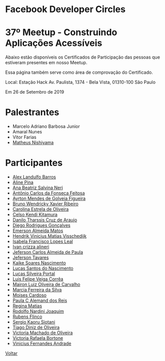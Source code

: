# Facebook Developer Circles
# 37º Meetup - Construindo Aplicações Acessíveis

Abaixo estão disponíveis os Certificados de Participação das pessoas que estiveram presentes em nosso Meetup. 

Essa página também serve como área de comprovação do Certificado.

Local:
Estação Hack
Av. Paulista, 1374 - Bela Vista, 01310-100 São Paulo

Em 26 de Setembro de 2019

# Palestrantes
- Marcelo Adriano Barbosa Junior
- Amaral Nunes
- Vitor Farias
- [Matheus Nishiyama](https://github.com/devcsp/certificados/raw/master/37%20Meetup%20-%20Construindo%20Aplica%C3%A7%C3%B5es%20Acessiveis/Arquivos/MatheusNishi.png)

# Participantes
- [Alex Landulfo Barros](https://github.com/devcsp/certificados/raw/master/37%20Meetup%20-%20Construindo%20Aplica%C3%A7%C3%B5es%20Acessiveis/Arquivos/0.png)
- [Aline Pina](https://github.com/devcsp/certificados/raw/master/37%20Meetup%20-%20Construindo%20Aplica%C3%A7%C3%B5es%20Acessiveis/Arquivos/1.png)
- [Ana Beatriz Salvina Neri](https://github.com/devcsp/certificados/raw/master/37%20Meetup%20-%20Construindo%20Aplica%C3%A7%C3%B5es%20Acessiveis/Arquivos/2.png)
- [Antônio Carlos da Fonseca Feitosa](https://github.com/devcsp/certificados/raw/master/37%20Meetup%20-%20Construindo%20Aplica%C3%A7%C3%B5es%20Acessiveis/Arquivos/3.png)
- [Ayrton Mendes de Golveia Figueira](https://github.com/devcsp/certificados/raw/master/37%20Meetup%20-%20Construindo%20Aplica%C3%A7%C3%B5es%20Acessiveis/Arquivos/4.png)
- [Bruno Wendricky Xavier Ribeiro](https://github.com/devcsp/certificados/raw/master/37%20Meetup%20-%20Construindo%20Aplica%C3%A7%C3%B5es%20Acessiveis/Arquivos/5.png)
- [Carolina Estrela de Oliveira](https://github.com/devcsp/certificados/raw/master/37%20Meetup%20-%20Construindo%20Aplica%C3%A7%C3%B5es%20Acessiveis/Arquivos/6.png)
- [Celso Kendi Kitamura](https://github.com/devcsp/certificados/raw/master/37%20Meetup%20-%20Construindo%20Aplica%C3%A7%C3%B5es%20Acessiveis/Arquivos/7.png)
- [Danilo Tharssis Cruz de Araujo](https://github.com/devcsp/certificados/raw/master/37%20Meetup%20-%20Construindo%20Aplica%C3%A7%C3%B5es%20Acessiveis/Arquivos/8.png)
- [Diego Rodrigues Gonçalves](https://github.com/devcsp/certificados/raw/master/37%20Meetup%20-%20Construindo%20Aplica%C3%A7%C3%B5es%20Acessiveis/Arquivos/9.png)
- [Emerson Almeida Matos](https://github.com/devcsp/certificados/raw/master/37%20Meetup%20-%20Construindo%20Aplica%C3%A7%C3%B5es%20Acessiveis/Arquivos/10.png)
- [Hendrik Vinicius Matias Visschedijk](https://github.com/devcsp/certificados/raw/master/37%20Meetup%20-%20Construindo%20Aplica%C3%A7%C3%B5es%20Acessiveis/Arquivos/11.png)
- [Isabela Francisco Lopes Leal](https://github.com/devcsp/certificados/raw/master/37%20Meetup%20-%20Construindo%20Aplica%C3%A7%C3%B5es%20Acessiveis/Arquivos/12.png)
- [Ivan crizza alineri](https://github.com/devcsp/certificados/raw/master/37%20Meetup%20-%20Construindo%20Aplica%C3%A7%C3%B5es%20Acessiveis/Arquivos/13.png)
- [Jeferson Carlos Almeida de Paula](https://github.com/devcsp/certificados/raw/master/37%20Meetup%20-%20Construindo%20Aplica%C3%A7%C3%B5es%20Acessiveis/Arquivos/14.png)
- [Jeferson Tavares](https://github.com/devcsp/certificados/raw/master/37%20Meetup%20-%20Construindo%20Aplica%C3%A7%C3%B5es%20Acessiveis/Arquivos/15.png)
- [Kaike Soares Nascimento](https://github.com/devcsp/certificados/raw/master/37%20Meetup%20-%20Construindo%20Aplica%C3%A7%C3%B5es%20Acessiveis/Arquivos/16.png)
- [Lucas Santos do Nascimento](https://github.com/devcsp/certificados/raw/master/37%20Meetup%20-%20Construindo%20Aplica%C3%A7%C3%B5es%20Acessiveis/Arquivos/17.png)
- [Lucas Silveira Portal](https://github.com/devcsp/certificados/raw/master/37%20Meetup%20-%20Construindo%20Aplica%C3%A7%C3%B5es%20Acessiveis/Arquivos/18.png)
- [Luis Felipe Veiga Corrêa](https://github.com/devcsp/certificados/raw/master/37%20Meetup%20-%20Construindo%20Aplica%C3%A7%C3%B5es%20Acessiveis/Arquivos/19.png)
- [Mairon Luiz Oliveira de Carvalho](https://github.com/devcsp/certificados/raw/master/37%20Meetup%20-%20Construindo%20Aplica%C3%A7%C3%B5es%20Acessiveis/Arquivos/20.png)
- [Marcia Ferreira da Silva](https://github.com/devcsp/certificados/raw/master/37%20Meetup%20-%20Construindo%20Aplica%C3%A7%C3%B5es%20Acessiveis/Arquivos/21.png)
- [Moises Cardoso](https://github.com/devcsp/certificados/raw/master/37%20Meetup%20-%20Construindo%20Aplica%C3%A7%C3%B5es%20Acessiveis/Arquivos/22.png)
- [Paula C Alemand dos Reis](https://github.com/devcsp/certificados/raw/master/37%20Meetup%20-%20Construindo%20Aplica%C3%A7%C3%B5es%20Acessiveis/Arquivos/23.png)
- [Regina Matias](https://github.com/devcsp/certificados/raw/master/37%20Meetup%20-%20Construindo%20Aplica%C3%A7%C3%B5es%20Acessiveis/Arquivos/24.png)
- [Rodolfo Nardini Joaquim](https://github.com/devcsp/certificados/raw/master/37%20Meetup%20-%20Construindo%20Aplica%C3%A7%C3%B5es%20Acessiveis/Arquivos/25.png)
- [Rubens Flinco](https://github.com/devcsp/certificados/raw/master/37%20Meetup%20-%20Construindo%20Aplica%C3%A7%C3%B5es%20Acessiveis/Arquivos/26.png)
- [Sergio Kaoru Siotani](https://github.com/devcsp/certificados/raw/master/37%20Meetup%20-%20Construindo%20Aplica%C3%A7%C3%B5es%20Acessiveis/Arquivos/27.png)
- [Tiago Diniz de Oliveira](https://github.com/devcsp/certificados/raw/master/37%20Meetup%20-%20Construindo%20Aplica%C3%A7%C3%B5es%20Acessiveis/Arquivos/28.png)
- [Victoria Machado de Oliveira](https://github.com/devcsp/certificados/raw/master/37%20Meetup%20-%20Construindo%20Aplica%C3%A7%C3%B5es%20Acessiveis/Arquivos/29.png)
- [Victoria Rafaela Bortone](https://github.com/devcsp/certificados/raw/master/37%20Meetup%20-%20Construindo%20Aplica%C3%A7%C3%B5es%20Acessiveis/Arquivos/30.png)
- [Vinicius Fernandes Andrade](https://github.com/devcsp/certificados/raw/master/37%20Meetup%20-%20Construindo%20Aplica%C3%A7%C3%B5es%20Acessiveis/Arquivos/31.png)

[Voltar](https://devcsp.github.io/certificados)
